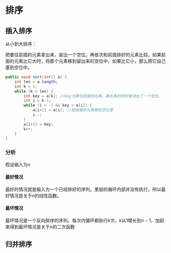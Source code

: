 # 排序

## 插入排序

从小到大排序：

把要往前插的元素拿出来，留出一个空位。再依次和前面排好的元素比较。如果前面的元素比它大时，将那个元素移到留出来的空位中，如果比它小，那么把它自己塞到空位中。

```Java
public void sort(int[] a) {
    int len = a.length;
    int k = 1;
    while (k < len) {
        int key = a[k]; //key为要往前插的元素。拿出来的同时就流出了一个空位。
        int i = k-1;
        while (i > -1 && key < a[i]) {
            a[i+1] = a[i]; //把前面的元素移到空位里
            i--;
        }
        a[i+1] = key;
        k++;
    }
}
```

### 分析

假设输入为$n$

#### 最好情况

最好的情况就是输入为一个已经排好的序列。里层的循环内部并没有执行，所以最好情况是关于$n$的线性函数。

#### 最坏情况

最坏情况是一个反向排序的序列。每次内循环都执行$k$次，$k$从1增长到$n-1$，加起来得到最坏情况是关于$n$的二次函数

## 归并排序
